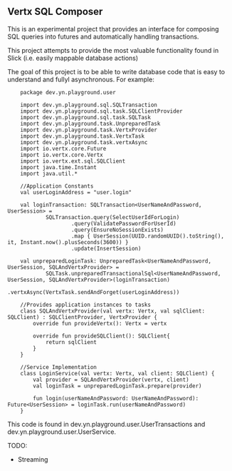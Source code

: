 ## Vertx SQL Composer

This is an experimental project that provides an interface for composing SQL
queries into futures and automatically handling transactions.

This project attempts to provide the most valuable functionality found in Slick
(i.e. easily mappable database actions)

The goal of this project is to be able to write database code that is
easy to understand and fullyl asynchronous.  For example:


```
    package dev.yn.playground.user
    
    import dev.yn.playground.sql.SQLTransaction
    import dev.yn.playground.sql.task.SQLClientProvider
    import dev.yn.playground.sql.task.SQLTask
    import dev.yn.playground.task.UnpreparedTask
    import dev.yn.playground.task.VertxProvider
    import dev.yn.playground.task.VertxTask
    import dev.yn.playground.task.vertxAsync
    import io.vertx.core.Future
    import io.vertx.core.Vertx
    import io.vertx.ext.sql.SQLClient
    import java.time.Instant
    import java.util.*
    
    //Application Constants
    val userLoginAddress = "user.login"
    
    val loginTransaction: SQLTransaction<UserNameAndPassword, UserSession> =
            SQLTransaction.query(SelectUserIdForLogin)
                    .query(ValidatePasswordForUserId)
                    .query(EnsureNoSessionExists)
                    .map { UserSession(UUID.randomUUID().toString(), it, Instant.now().plusSeconds(3600)) }
                    .update(InsertSession)
    
    val unpreparedLoginTask: UnpreparedTask<UserNameAndPassword, UserSession, SQLAndVertxProvider> =
            SQLTask.unpreparedTransactionalSql<UserNameAndPassword, UserSession, SQLAndVertxProvider>(loginTransaction)
                    .vertxAsync(VertxTask.sendAndForget(userLoginAddress))
    
    //Provides application instances to tasks
    class SQLAndVertxProvider(val vertx: Vertx, val sqlClient: SQLClient) : SQLClientProvider, VertxProvider {
        override fun provideVertx(): Vertx = vertx
    
        override fun provideSQLClient(): SQLClient{
            return sqlClient
        }
    }
    
    //Service Implementation
    class LoginService(val vertx: Vertx, val client: SQLClient) {
        val provider = SQLAndVertxProvider(vertx, client)
        val loginTask = unpreparedLoginTask.prepare(provider)
    
        fun login(userNameAndPassword: UserNameAndPassword): Future<UserSession> = loginTask.run(userNameAndPassword)
    }
```

This code is found in dev.yn.playground.user.UserTransactions and dev.yn.playground.user.UserService.

TODO:
*  Streaming
